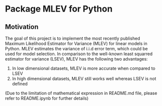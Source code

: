 # Package MLEV for Python

## Motivation
The goal of this project is to implement the most recently published Maximum Likelihood Estimator for Variance (MLEV) for linear models in Python. MLEV estimates the variance of i.i.d error term, which could be used for model selection. In comparison to the well-known least squarred estimator for variance (LSEV), MLEV has the following two advantages:<br>
1. In low dimensional datasets, MLEV is more accurate when compared to LSEV
2. In high dimensional datasets, MLEV still works well whereas LSEV is not defined <br>

(Due to the limitation of mathematical expression in README.md file, please refer to README.ipynb for further details)
